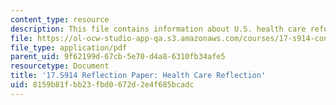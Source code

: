 ```yaml
---
content_type: resource
description: This file contains information about U.S. health care reform.
file: https://ol-ocw-studio-app-qa.s3.amazonaws.com/courses/17-s914-conversations-you-cant-have-on-campus-race-ethnicity-gender-and-identity-spring-2012/8159b81fbb23fbd0672d2e4f685bcadc_MIT17_S914S12_health5.1.pdf
file_type: application/pdf
parent_uid: 9f62199d-67cb-5e70-d4a8-6310fb34afe5
resourcetype: Document
title: '17.S914 Reflection Paper: Health Care Reflection'
uid: 8159b81f-bb23-fbd0-672d-2e4f685bcadc
---
```

